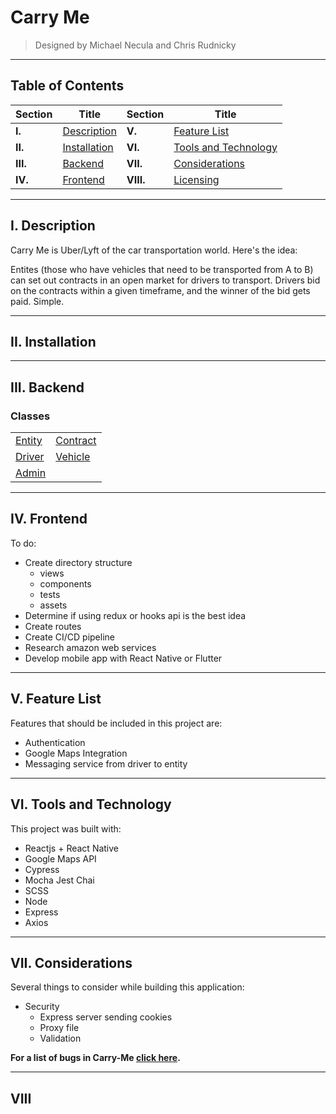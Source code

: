 # Carry Me

> Designed by Michael Necula and Chris Rudnicky

___

## Table of Contents

| Section | Title | Section | Title |
|--|--|--|--|
|**I.**|[Description](#I.-description) | **V.**|[Feature List](#V.-feature-list) |
|**II.**|[Installation](#II.-installation) | **VI.**| [Tools and Technology](#VI.-tools-and-technology) |
|**III.**|[Backend](#III.-backend) | **VII.**| [Considerations](#VII.-considerations)|
|**IV.** |[Frontend](#IV.-frontend) | **VIII.**| [Licensing](#VIII.-licensing) |


___

## I. Description

Carry Me is Uber/Lyft of the car transportation world. Here's the idea:

Entites (those who have vehicles that need to be transported from A to B) can set out contracts in an open market for drivers to transport. Drivers bid on the contracts within a given timeframe, and the winner of the bid gets paid. Simple.

___

## II. Installation

___

## III. Backend

### Classes

|||
|---|---|
| [Entity](./documentation/Entity.md)| [Contract](./documentation/Contract.md) |
| [Driver](./documentation/Driver.md)| [Vehicle](./documentation/Vehicle.md) |
| [Admin](./documentation/Admin.md) | |

___

## IV. Frontend

To do:

- Create directory structure
  - views
  - components
  - tests
  - assets
- Determine if using redux or hooks api is the best idea
- Create routes
- Create CI/CD pipeline
- Research amazon web services
- Develop mobile app with React Native or Flutter

___

## V. Feature List

Features that should be included in this project are:

- Authentication
- Google Maps Integration
- Messaging service from driver to entity

___

## VI. Tools and Technology

This project was built with:

- Reactjs + React Native
- Google Maps API
- Cypress
- Mocha Jest Chai
- SCSS
- Node
- Express
- Axios

___

## VII. Considerations

Several things to consider while building this application:

- Security
  - Express server sending cookies
  - Proxy file
  - Validation  

**For a list of bugs in Carry-Me [click here](./documentation/Bugs.md).**
___

## VIII
